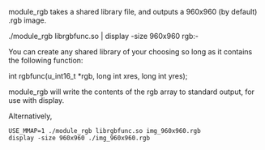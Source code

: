module_rgb takes a shared library file, and outputs a 960x960 (by default) .rgb image.

./module_rgb librgbfunc.so | display -size 960x960 rgb:-

You can create any shared library of your choosing so long as it contains the following function:

  int rgbfunc(u_int16_t *rgb, long int xres, long int yres);

module_rgb will write the contents of the rgb array to standard output, for use with display.

Alternatively,

	USE_MMAP=1 ./module_rgb librgbfunc.so img_960x960.rgb
	display -size 960x960 ./img_960x960.rgb





